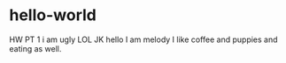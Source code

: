 # hello-world
HW PT 1
i am ugly LOL JK 
hello I am melody I like coffee and puppies and eating as well. 
